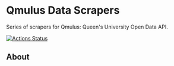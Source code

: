 # Qmulus Data Scrapers

Series of scrapers for Qmulus: Queen's University Open Data API.

[![Actions Status](https://github.com/queens-qmulus/qu-scrapers/workflows/Python%20application%0A/badge.svg)](https://github.com/queens-qmulus/qu-scrapers/actions)


## About


